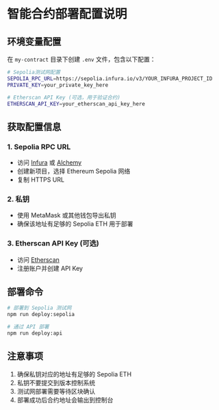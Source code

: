 # 智能合约部署配置说明

## 环境变量配置

在 `my-contract` 目录下创建 `.env` 文件，包含以下配置：

```bash
# Sepolia测试网配置
SEPOLIA_RPC_URL=https://sepolia.infura.io/v3/YOUR_INFURA_PROJECT_ID
PRIVATE_KEY=your_private_key_here

# Etherscan API Key (可选，用于验证合约)
ETHERSCAN_API_KEY=your_etherscan_api_key_here
```

## 获取配置信息

### 1. Sepolia RPC URL
- 访问 [Infura](https://infura.io/) 或 [Alchemy](https://www.alchemy.com/)
- 创建新项目，选择 Ethereum Sepolia 网络
- 复制 HTTPS URL

### 2. 私钥
- 使用 MetaMask 或其他钱包导出私钥
- 确保该地址有足够的 Sepolia ETH 用于部署

### 3. Etherscan API Key (可选)
- 访问 [Etherscan](https://etherscan.io/apis)
- 注册账户并创建 API Key

## 部署命令

```bash
# 部署到 Sepolia 测试网
npm run deploy:sepolia

# 通过 API 部署
npm run deploy:api
```

## 注意事项

1. 确保私钥对应的地址有足够的 Sepolia ETH
2. 私钥不要提交到版本控制系统
3. 测试网部署需要等待区块确认
4. 部署成功后合约地址会输出到控制台
